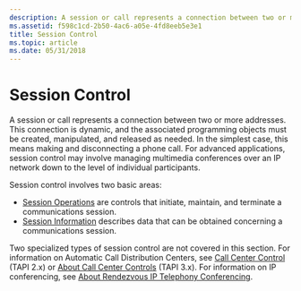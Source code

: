```yaml
---
description: A session or call represents a connection between two or more addresses.
ms.assetid: f598c1cd-2b50-4ac6-a05e-4fd8eeb5e3e1
title: Session Control
ms.topic: article
ms.date: 05/31/2018
---
```


# Session Control

A session or call represents a connection between two or more addresses. This connection is dynamic, and the associated programming objects must be created, manipulated, and released as needed. In the simplest case, this means making and disconnecting a phone call. For advanced applications, session control may involve managing multimedia conferences over an IP network down to the level of individual participants.

Session control involves two basic areas:

-   [Session Operations](session-operations-ovr.md) are controls that initiate, maintain, and terminate a communications session.
-   [Session Information](session-information-ovr.md) describes data that can be obtained concerning a communications session.

Two specialized types of session control are not covered in this section. For information on Automatic Call Distribution Centers, see [Call Center Control](./call-center-control.md) (TAPI 2.x) or [About Call Center Controls](about-call-center-controls.md) (TAPI 3.x). For information on IP conferencing, see [About Rendezvous IP Telephony Conferencing](about-rendezvous-ip-telephony-conferencing.md).

 

 
